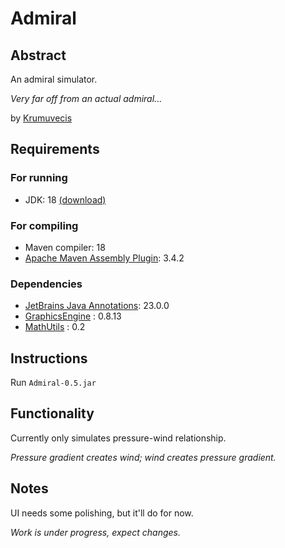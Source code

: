 # Admiral

## Abstract

An admiral simulator.

*Very far off from an actual admiral...*

<!--
[![](https://jitpack.io/v/Krumuvecis/<projname>.svg)](https://jitpack.io/#Krumuvecis/<projname>)
-->

by [Krumuvecis](https://github.com/Krumuvecis)


## Requirements

### For running

* JDK: 18 [(download)](https://www.oracle.com/java/technologies/javase/jdk18-archive-downloads.html)

### For compiling

* Maven compiler: 18
* [Apache Maven Assembly Plugin](https://maven.apache.org/plugins/maven-assembly-plugin/): 3.4.2

### Dependencies

* [JetBrains Java Annotations](https://mvnrepository.com/artifact/org.jetbrains/annotations): 23.0.0
* [GraphicsEngine](https://github.com/KruMF/GraphicsEngine) : 0.8.13
* [MathUtils](https://github.com/KruMF/MathUtils) : 0.2


## Instructions

Run `Admiral-0.5.jar`


## Functionality

Currently only simulates pressure-wind relationship.

*Pressure gradient creates wind; wind creates pressure gradient.*


## Notes

UI needs some polishing, but it'll do for now.

*Work is under progress, expect changes.*
